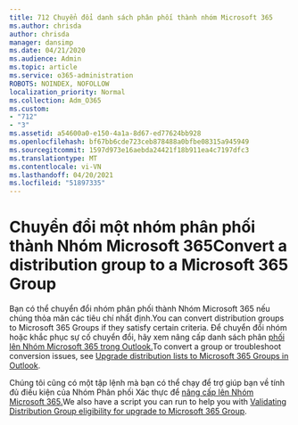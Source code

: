 ```yaml
---
title: 712 Chuyển đổi danh sách phân phối thành nhóm Microsoft 365
ms.author: chrisda
author: chrisda
manager: dansimp
ms.date: 04/21/2020
ms.audience: Admin
ms.topic: article
ms.service: o365-administration
ROBOTS: NOINDEX, NOFOLLOW
localization_priority: Normal
ms.collection: Adm_O365
ms.custom:
- "712"
- "3"
ms.assetid: a54600a0-e150-4a1a-8d67-ed77624bb928
ms.openlocfilehash: bf67bb6cde723ceb878488a0bfbe08315a945949
ms.sourcegitcommit: 1597d973e16aebda24421f18b911ea4c7197dfc3
ms.translationtype: MT
ms.contentlocale: vi-VN
ms.lasthandoff: 04/20/2021
ms.locfileid: "51897335"
---
```

# <a name="convert-a-distribution-group-to-a-microsoft-365-group"></a><span data-ttu-id="c3b10-102">Chuyển đổi một nhóm phân phối thành Nhóm Microsoft 365</span><span class="sxs-lookup"><span data-stu-id="c3b10-102">Convert a distribution group to a Microsoft 365 Group</span></span>

<span data-ttu-id="c3b10-103">Bạn có thể chuyển đổi nhóm phân phối thành Nhóm Microsoft 365 nếu chúng thỏa mãn các tiêu chí nhất định.</span><span class="sxs-lookup"><span data-stu-id="c3b10-103">You can convert distribution groups to Microsoft 365 Groups if they satisfy certain criteria.</span></span> <span data-ttu-id="c3b10-104">Để chuyển đổi nhóm hoặc khắc phục sự cố chuyển đổi, hãy xem nâng cấp danh sách phân [phối lên Nhóm Microsoft 365 trong Outlook.](https://docs.microsoft.com/microsoft-365/admin/manage/upgrade-distribution-lists)</span><span class="sxs-lookup"><span data-stu-id="c3b10-104">To convert a group or troubleshoot conversion issues, see [Upgrade distribution lists to Microsoft 365 Groups in Outlook](https://docs.microsoft.com/microsoft-365/admin/manage/upgrade-distribution-lists).</span></span>

<span data-ttu-id="c3b10-105">Chúng tôi cũng có một tập lệnh mà bạn có thể chạy để trợ giúp bạn về tính đủ điều kiện của Nhóm Phân phối Xác thực để [nâng cấp lên Nhóm Microsoft 365.](https://aka.ms/DLToM365Group)</span><span class="sxs-lookup"><span data-stu-id="c3b10-105">We also have a script you can run to help you with [Validating Distribution Group eligibility for upgrade to Microsoft 365 Group](https://aka.ms/DLToM365Group).</span></span>